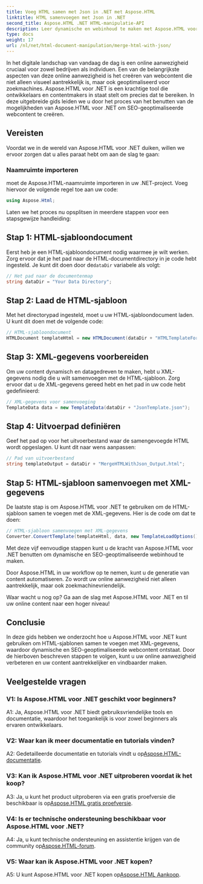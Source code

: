 ```yaml
---
title: Voeg HTML samen met Json in .NET met Aspose.HTML
linktitle: HTML samenvoegen met Json in .NET
second_title: Aspose.HTML .NET HTML-manipulatie-API
description: Leer dynamische en webinhoud te maken met Aspose.HTML voor .NET. Versterk uw online aanwezigheid en betrek uw publiek.
type: docs
weight: 17
url: /nl/net/html-document-manipulation/merge-html-with-json/
---
```


In het digitale landschap van vandaag de dag is een online aanwezigheid cruciaal voor zowel bedrijven als individuen. Een van de belangrijkste aspecten van deze online aanwezigheid is het creëren van webcontent die niet alleen visueel aantrekkelijk is, maar ook geoptimaliseerd voor zoekmachines. Aspose.HTML voor .NET is een krachtige tool die ontwikkelaars en contentmakers in staat stelt om precies dat te bereiken. In deze uitgebreide gids leiden we u door het proces van het benutten van de mogelijkheden van Aspose.HTML voor .NET om SEO-geoptimaliseerde webcontent te creëren. 

## Vereisten

Voordat we in de wereld van Aspose.HTML voor .NET duiken, willen we ervoor zorgen dat u alles paraat hebt om aan de slag te gaan:

### Naamruimte importeren

moet de Aspose.HTML-naamruimte importeren in uw .NET-project. Voeg hiervoor de volgende regel toe aan uw code:

```csharp
using Aspose.Html;
```

Laten we het proces nu opsplitsen in meerdere stappen voor een stapsgewijze handleiding:

## Stap 1: HTML-sjabloondocument

 Eerst heb je een HTML-sjabloondocument nodig waarmee je wilt werken. Zorg ervoor dat je het pad naar de HTML-documentdirectory in je code hebt ingesteld. Je kunt dit doen door de`dataDir` variabele als volgt:

```csharp
// Het pad naar de documentenmap
string dataDir = "Your Data Directory";
```

## Stap 2: Laad de HTML-sjabloon

Met het directorypad ingesteld, moet u uw HTML-sjabloondocument laden. U kunt dit doen met de volgende code:

```csharp
// HTML-sjabloondocument
HTMLDocument templateHtml = new HTMLDocument(dataDir + "HTMLTemplateForJson.html");
```

## Stap 3: XML-gegevens voorbereiden

Om uw content dynamisch en datagedreven te maken, hebt u XML-gegevens nodig die u wilt samenvoegen met de HTML-sjabloon. Zorg ervoor dat u de XML-gegevens gereed hebt en het pad in uw code hebt gedefinieerd:

```csharp
// XML-gegevens voor samenvoeging
TemplateData data = new TemplateData(dataDir + "JsonTemplate.json");
```

## Stap 4: Uitvoerpad definiëren

Geef het pad op voor het uitvoerbestand waar de samengevoegde HTML wordt opgeslagen. U kunt dit naar wens aanpassen:

```csharp
// Pad van uitvoerbestand
string templateOutput = dataDir + "MergeHTMLWithJson_Output.html";
```

## Stap 5: HTML-sjabloon samenvoegen met XML-gegevens

De laatste stap is om Aspose.HTML voor .NET te gebruiken om de HTML-sjabloon samen te voegen met de XML-gegevens. Hier is de code om dat te doen:

```csharp
// HTML-sjabloon samenvoegen met XML-gegevens
Converter.ConvertTemplate(templateHtml, data, new TemplateLoadOptions(), templateOutput);
```

Met deze vijf eenvoudige stappen kunt u de kracht van Aspose.HTML voor .NET benutten om dynamische en SEO-geoptimaliseerde webinhoud te maken. 

Door Aspose.HTML in uw workflow op te nemen, kunt u de generatie van content automatiseren. Zo wordt uw online aanwezigheid niet alleen aantrekkelijk, maar ook zoekmachinevriendelijk. 

Waar wacht u nog op? Ga aan de slag met Aspose.HTML voor .NET en til uw online content naar een hoger niveau!

## Conclusie

In deze gids hebben we onderzocht hoe u Aspose.HTML voor .NET kunt gebruiken om HTML-sjablonen samen te voegen met XML-gegevens, waardoor dynamische en SEO-geoptimaliseerde webcontent ontstaat. Door de hierboven beschreven stappen te volgen, kunt u uw online aanwezigheid verbeteren en uw content aantrekkelijker en vindbaarder maken.

## Veelgestelde vragen

### V1: Is Aspose.HTML voor .NET geschikt voor beginners?

A1: Ja, Aspose.HTML voor .NET biedt gebruiksvriendelijke tools en documentatie, waardoor het toegankelijk is voor zowel beginners als ervaren ontwikkelaars.

### V2: Waar kan ik meer documentatie en tutorials vinden?

 A2: Gedetailleerde documentatie en tutorials vindt u op[Aspose.HTML-documentatie](https://reference.aspose.com/html/net/).

### V3: Kan ik Aspose.HTML voor .NET uitproberen voordat ik het koop?

 A3: Ja, u kunt het product uitproberen via een gratis proefversie die beschikbaar is op[Aspose.HTML gratis proefversie](https://releases.aspose.com/).

### V4: Is er technische ondersteuning beschikbaar voor Aspose.HTML voor .NET?

 A4: Ja, u kunt technische ondersteuning en assistentie krijgen van de community op[Aspose.HTML-forum](https://forum.aspose.com/).

### V5: Waar kan ik Aspose.HTML voor .NET kopen?

 A5: U kunt Aspose.HTML voor .NET kopen op[Aspose.HTML Aankoop](https://purchase.aspose.com/buy).